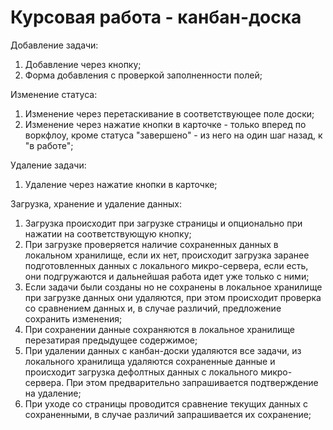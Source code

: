 # Курсовая работа - канбан-доска

Добавление задачи:

1) Добавление через кнопку;
2) Форма добавления с проверкой заполненности полей;

Изменение статуса:

1) Изменение через перетаскивание в соответствующее поле доски;
2) Изменение через нажатие кнопки в карточке - только вперед по воркфлоу, кроме статуса "завершено" - из него на один шаг назад, к "в работе";

Удаление задачи:

1) Удаление через нажатие кнопки в карточке;

Загрузка, хранение и удаление данных:

1) Загрузка происходит при загрузке страницы и опционально при нажатии на соответствующую кнопку;
2) При загрузке проверяется наличие сохраненных данных в локальном хранилище, если их нет, происходит загрузка заранее подготовленных данных с локального микро-сервера, если есть, они подгружаются и дальнейшая работа идет уже только с ними;
3) Если задачи были созданы но не сохранены в локальное хранилище при загрузке данных они удаляются, при этом происходит проверка со сравнением данных и, в случае различий, предложение сохранить изменения;
4) При сохранении данные сохраняются в локальное хранилище перезатирая предыдущее содержимое;
5) При удалении данных с канбан-доски удаляются все задачи, из локального хранилища удаляются сохраненные данные и происходит загрузка дефолтных данных с локального микро-сервера. При этом предварительно запрашивается подтверждение на удаление;
6) При уходе со страницы проводится сравнение текущих данных с сохраненными, в случае различий запрашивается их сохранение;
